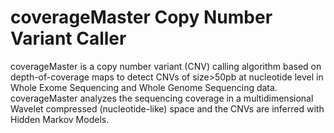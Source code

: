 # coverageMaster Copy Number Variant Caller

coverageMaster is a copy number variant (CNV) calling algorithm based on depth-of-coverage maps to detect CNVs of size>50pb at nucleotide level in Whole Exome Sequencing and Whole Genome Sequencing data. coverageMaster analyzes the sequencing coverage in a multidimensional Wavelet compressed (nucleotide-like) space and the CNVs are inferred with Hidden Markov Models.
